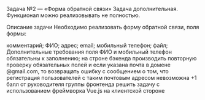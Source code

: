 Задача №2 — «Форма обратной связи»
Задача дополнительная. Функционал можно реализовывать не полностью.

Описание задачи
Необходимо реализовать форму обратной связи, поля формы:

комментарий;
ФИО;
адрес;
email;
мобильный телефон;
файл;
Дополнительные требования
поля ФИО и мобильный телефон обязательны к заполнению;
на строне бэкенда производить повторную проверку обязательных полей и если указана почта в домене @gmail.com, то возвращать ошибку c сообщением о том, что регистрация пользователей с таким почтовым адресом невозможна
+1 балл от руководителя группы фронтенда
решить задачу с использованием фреймворка Vue.js на клиентской стороне
